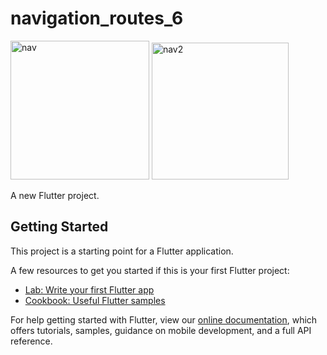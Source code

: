 # navigation_routes_6

<img width="222" alt="nav" src="https://user-images.githubusercontent.com/40392114/67611487-1a652e00-f7c4-11e9-8866-b8a313f78d78.png">
<img width="219" alt="nav2" src="https://user-images.githubusercontent.com/40392114/67611488-1a652e00-f7c4-11e9-8546-62c4865ef67d.png">


A new Flutter project.

## Getting Started

This project is a starting point for a Flutter application.

A few resources to get you started if this is your first Flutter project:

- [Lab: Write your first Flutter app](https://flutter.dev/docs/get-started/codelab)
- [Cookbook: Useful Flutter samples](https://flutter.dev/docs/cookbook)

For help getting started with Flutter, view our
[online documentation](https://flutter.dev/docs), which offers tutorials,
samples, guidance on mobile development, and a full API reference.

